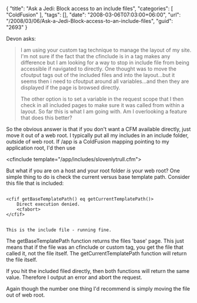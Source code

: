 {
	"title": "Ask a Jedi: Block access to an include files",
	"categories": [
		"ColdFusion"
	],
	"tags": [],
	"date": "2008-03-06T07:03:00+06:00",
	"url": "/2008/03/06/Ask-a-Jedi-Block-access-to-an-include-files",
	"guid": "2693"
}

Devon asks:

<blockquote>
<p>
I am using your custom tag technique to manage the layout of my site. I'm not sure if the fact that the cfinclude is in a tag makes any difference but I am looking for a way to stop in include file from being accessible if navigated to
directly. One thought was to move the cfoutput tags out of the included files and into the layout...but it seems then i need to cfoutput around all variables...and then they are displayed if the page is browsed directly. 

The other option is to set a variable in the request scope that I then check in all included pages to make sure it was called from within a layout. So far this is what I am going with. Am I overlooking a feature that does this better?
</p>
</blockquote>
<!--more-->
So the obvious answer is that if you don't want a CFM available directly, just move it out of a web root. I typically put all my includes in an include folder, outside of web root. If /app is a ColdFusion mapping pointing to my application root, I'd then use

&lt;cfinclude template="/app/includes/slovenlytrull.cfm"&gt;

But what if you are on a host and your root folder <i>is</i> your web root? One simple thing to do is check the current versus base template path. Consider this file that is included:

<code>
&lt;cfif getBaseTemplatePath() eq getCurrentTemplatePath()&gt;
	Direct execution denied.
	&lt;cfabort&gt;
&lt;/cfif&gt;

This is the include file - running fine.
</code>

The getBaseTemplatePath function returns the files 'base' page. This just means that if the file was an cfinclude or custom tag, you get the file that called it, not the file itself. The getCurrentTemplatePath function will return the file itself.

If you hit the included filed directly, then both functions will return the same value. Therefore I output an error and abort the request.

Again though the number one thing I'd recommend is simply moving the file out of web root.